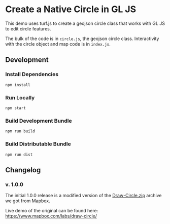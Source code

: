 # Create a Native Circle in GL JS

This demo uses turf.js to create a geojson circle class that works with GL JS to edit
circle features.

The bulk of the code is in `circle.js`, the geojson circle class.  Interactivity with
the circle object and map code is in `index.js`.


## Development

### Install Dependencies

`npm install`


### Run Locally

`npm start`


### Build Development Bundle 

`npm run build`


### Build Distributable Bundle

`npm run dist`


## Changelog

### v. 1.0.0

The initial 1.0.0 release is a modified version of
the [Draw-Circle.zip](https://www.dropbox.com/s/ya7am28y8eugd72/Draw-Circle.zip?dl=0)
archive we got from Mapbox.

Live demo of the original can be found here:
https://www.mapbox.com/labs/draw-circle/

